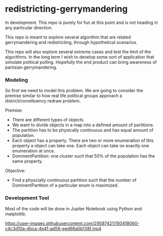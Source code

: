 # redistricting-gerrymandering
In development. This repo is purely for fun at this point and is not heading in any particular direction. 

This repo is meant to explore several algorithm that are related gerrymandering and redistricting, through hypothetical scenarios. 

This repo will also explore several extreme cases and test the limit of the algorithms. In the long term I wish to develop some sort of application that simulate political polling. Hopefully the end product can bring awareness of partisian gerrymandering. 

### Modeling 
So first we need to model this problem. We are going to consider the premise similar to how real life political groups approach a district/constituency redraw problem. 

Premise: 
- There are different types of objects 
- We want to divide objects in a map into a defined amount of partitions. 
- The partition has to be physically continuous and has equal amount of population. 
- Each object has a property. There are two or more enumeration of this property a object can take one. Each object can take on exactly one enumeration at once. 
- DominentPartition: one cluster such that 50% of the population has the same property. 

Objective: 
- Find a physcially continuous partition such that the number of DominentPartition of a particular enum is maximized. 

### Development Tool
Most of the code will be done in Jupiter Notebook using Python and matplotlib. 



https://user-images.githubusercontent.com/29587421/193418060-c4c3d10a-dbca-4e4f-ad56-eed66a0b138f.mp4

